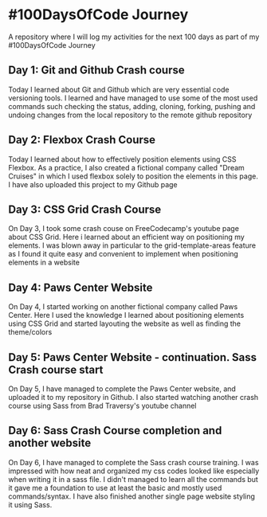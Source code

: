 # #100DaysOfCode Journey

A repository where I will log my activities for the next 100 days as part of my #100DaysOfCode Journey

## Day 1: Git and Github Crash course

Today I learned about Git and Github which are very essential code versioning tools.
I learned and have managed to use some of the most used commands such checking the status, adding, cloning, forking, pushing and undoing changes from the local repository to the remote github repository

## Day 2: Flexbox Crash Course

Today I learned about how to effectively position elements using CSS Flexbox. As a practice, I also created a fictional company called "Dream Cruises" in which I used flexbox solely to position the elements in this page. I have also uploaded this project to my Github page

## Day 3: CSS Grid Crash Course

On Day 3, I took some crash couse on FreeCodecamp's youtube page about CSS Grid. Here i learned about an efficient way on positioning my elements. I was blown away in particular to the grid-template-areas feature as I found it quite easy and convenient to implement when positioning elements in a website

## Day 4: Paws Center Website

On Day 4, I started working on another fictional company called Paws Center. Here I used the knowledge I learned about positioning elements using CSS Grid and started layouting the website as well as finding the theme/colors 

## Day 5: Paws Center Website - continuation. Sass Crash course start

On Day 5, I have managed to complete the Paws Center website, and uploaded it to my repository in Github. I also started watching another crash course using Sass from Brad Traversy's youtube channel

## Day 6: Sass Crash Course completion and another website

On Day 6, I have managed to complete the Sass crash course training. I was impressed with how neat and organized my css codes looked like especially when writing it in a sass file.
I didn't managed to learn all the commands but it gave me a foundation to use at least the basic and mostly used commands/syntax. I have also finished another single page website styling it using Sass.

